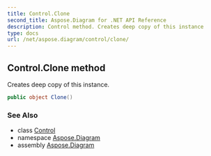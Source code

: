 ```yaml
---
title: Control.Clone
second_title: Aspose.Diagram for .NET API Reference
description: Control method. Creates deep copy of this instance
type: docs
url: /net/aspose.diagram/control/clone/
---
```

## Control.Clone method

Creates deep copy of this instance.

```csharp
public object Clone()
```

### See Also

* class [Control](../)
* namespace [Aspose.Diagram](../../control/)
* assembly [Aspose.Diagram](../../../)


